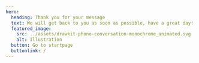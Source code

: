 ```yaml
---
hero:
  heading: Thank you for your message
  text: We will get back to you as soon as possible, have a great day!
  featured_image:
    src: ../assets/drawkit-phone-conversation-monochrome_animated.svg
    alt: Illustration
  button: Go to startpage
  buttonlink: /
---
```

